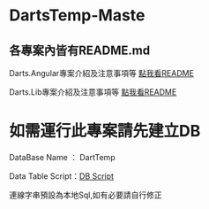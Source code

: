 # DartsTemp-Maste
## 各專案內皆有README.md

Darts.Angular專案介紹及注意事項等
[點我看README](https://github.com/hauserJr/DartsTemp-Master/tree/master/Darts.Angular)

Darts.Lib專案介紹及注意事項等
[點我看README](https://github.com/hauserJr/DartsTemp-Master/tree/master/Darts.Lib)


# 如需運行此專案請先建立DB
DataBase Name ： DartTemp

Data Table Script：[DB Script](https://github.com/hauserJr/DartsTemp-Master/blob/master/Darts.Lib/Script/20180724SqlScript.sql)

連線字串預設為本地Sql,如有必要請自行修正

